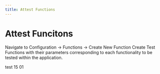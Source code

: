 ```yaml
---
title: Attest Functions
---
```

# Attest Funcitons

Navigate to Configuration -> Functions -> Create New Function
Create Test Functions with their parameters corresponding to each functionality to be tested within the application.

test 15 01